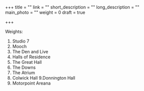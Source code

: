 +++
title = ""
link = ""
short_description = ""
long_description = ""
main_photo = ""
weight = 0
draft = true

+++

Weights:
1. Studio 7
2. Mooch
3. The Den and Live
4. Halls of Residence
5. The Great Hall
6. The Downs
7. The Atrium
8. Colwick Hall
9.Donnington Hall
10. Motorpoint Areana
